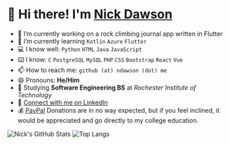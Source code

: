 # 👋 Hi there! I'm [Nick Dawson](https://ndawson.me)

- 🔭 I’m currently working on a rock climbing journal app written in Flutter
- 🌱 I’m currently learning ```Kotlin``` ```Azure``` ```Flutter```
- 💻 I know well: ```Python``` ```HTML``` ```Java``` ```JavaScript```
- ⌨️ I know: ```C``` ```PostgreSQL``` ```MySQL``` ```PHP``` ```CSS``` ```Bootstrap``` ```React``` ```Vue```
- 📫 How to reach me: ```github (at) ndawson (dot) me```
- 😄 Pronouns: **He/Him**
- 🏫 Studying **Software Engineering BS** at *Rochester Institute of Technology*
- 🏢 [Connect with me on LinkedIn](https://www.linkedin.com/in/nicholasmdawson/)
- 💰 [PayPal](https://paypal.me/nicholasdawson20) Donations are in no way expected, but if you feel inclined, it would be appreciated and go directly to my college education.

![Nick's GitHub Stats](https://github-readme-stats.vercel.app/api?username=NicholasDawson&theme=tokyonight&show_icons=true&cache_seconds=10000)
![Top Langs](https://github-readme-stats.vercel.app/api/top-langs/?username=NicholasDawson&theme=tokyonight&hide=TeX&layout=compact&cache_seconds=10000)
